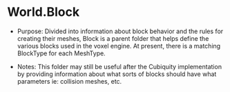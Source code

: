 # World.Block

* Purpose: Divided into information about block behavior and the rules for creating their meshes, Block is a parent folder that helps define the various blocks used in the voxel engine. At present, there is a matching BlockType for each MeshType. 

* Notes: This folder may still be useful after the Cubiquity implementation by providing information about what sorts of blocks should have what parameters ie: collision meshes, etc. 